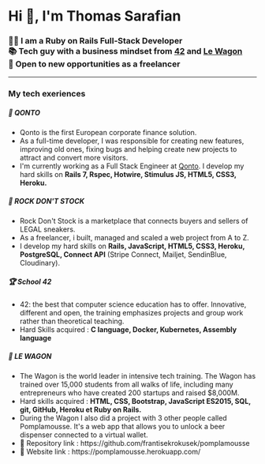 <h1>Hi 👋, I'm Thomas Sarafian</h1>

<h3>🧑‍💻 I am a Ruby on Rails Full-Stack Developer<br>📚 Tech guy with a business mindset from <a href="https://42.fr/">42</a> and <a href="https://www.lewagon.com/fr/web-development-course/full-time">Le Wagon</a><br>🚀 Open to new opportunities as a freelancer</h3>
<hr>

<h3> My tech exeriences </h3>
<h5>🏦 QONTO</h5>

<ul>
<li>Qonto is the first European corporate finance solution. </li>
<li>As a full-time developer, I was responsible for creating new features, improving old ones, fixing bugs and helping create new projects to attract and convert more visitors.</li>
<li>I'm currently working as a Full Stack Engineer at <a href="https://qonto.com/en">Qonto</a>. I develop my hard skills on <strong>Rails 7, Rspec, Hotwire, Stimulus JS, HTML5, CSS3, Heroku.</strong></li>
</ul>

<h5>👟 ROCK DON'T STOCK</h5>
<ul>
<li>Rock Don't Stock is a marketplace that connects buyers and sellers of LEGAL sneakers.</li>
<li>As a freelancer, i built, managed and scaled a web project from A to Z. </li>
<li>I develop my hard skills on <strong>Rails, JavaScript, HTML5, CSS3, Heroku, PostgreSQL, Connect API</strong> (Stripe Connect, Mailjet, SendinBlue, Cloudinary).</li>
</ul>

<h5>🏆 School 42</h5>
<ul>
<li>42: the best that computer science education has to offer. Innovative, different and open, the training emphasizes projects and group work rather than theoretical teaching.</li>
<li>Hard Skills acquired : <strong>C language, Docker, Kubernetes, Assembly language</strong></li>
</ul>

<h5>👟 LE WAGON</h5>
<ul>
<li>The Wagon is the world leader in intensive tech training.  The Wagon has trained over 15,000 students from all walks of life, including many entrepreneurs who have created 200 startups and raised $8,000M.</li>
<li> Hard skills acquired : <strong>HTML, CSS, Bootstrap, JavaScript ES2015, SQL, git, GitHub, Heroku et Ruby on Rails.</strong></li>
<li>During the Wagon I also did a project with 3 other people called Pomplamousse. It's a web app that allows you to unlock a beer dispenser connected to a virtual wallet.</li>
<li>🔗 Repository link : https://github.com/frantisekrokusek/pomplamousse </li>
<li>🔗 Website link : https://pomplamousse.herokuapp.com/ </li>
</ul>
